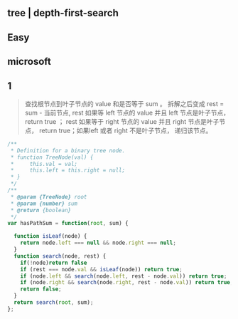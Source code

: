 ## tree | depth-first-search

## Easy

## microsoft

## 1
> 查找根节点到叶子节点的 value 和是否等于 sum 。 拆解之后变成 rest = sum - 当前节点, rest 如果等 left 节点的 value 并且 left 节点是叶子节点， return true ； rest 如果等于 right 节点的 value 并且 right 节点是叶子节点， return true；如果left 或者 right 不是叶子节点， 递归该节点。

```js
/**
 * Definition for a binary tree node.
 * function TreeNode(val) {
 *     this.val = val;
 *     this.left = this.right = null;
 * }
 */
/**
 * @param {TreeNode} root
 * @param {number} sum
 * @return {boolean}
 */
var hasPathSum = function(root, sum) {

  function isLeaf(node) {
    return node.left === null && node.right === null;
  }
  function search(node, rest) {
    if(!node)return false
    if (rest === node.val && isLeaf(node)) return true;
    if (node.left && search(node.left, rest - node.val)) return true;
    if (node.right && search(node.right, rest - node.val)) return true;
    return false;
  }
  return search(root, sum);
};
```